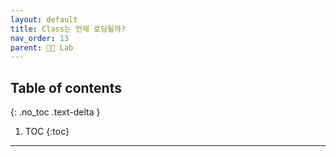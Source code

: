 ```yaml
---
layout: default
title: Class는 언제 로딩될까?
nav_order: 13
parent: 👨‍🔬 Lab
---
```

## Table of contents
{: .no_toc .text-delta }

1. TOC
{:toc}

---

